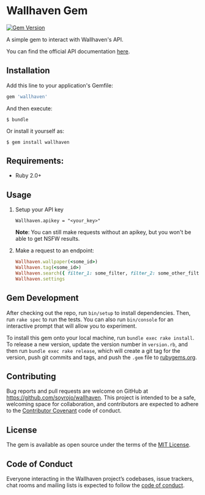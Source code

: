 # Wallhaven Gem

[![Gem Version](https://badge.fury.io/rb/wallhaven.svg)](https://badge.fury.io/rb/wallhaven)

A simple gem to interact with Wallhaven's API.

You can find the official API documentation [here](https://wallhaven.cc/help/api).

## Installation

Add this line to your application's Gemfile:

```ruby
gem 'wallhaven'
```

And then execute:

    $ bundle

Or install it yourself as:

    $ gem install wallhaven

## Requirements:
* Ruby 2.0+

## Usage

1. Setup your API key

    `Wallhaven.apikey = "<your_key>"`

    **Note**: You can still make requests without an apikey, but you won't be able to get NSFW results.

2. Make a request to an endpoint:
    ```ruby
    Wallhaven.wallpaper(<some_id>)
    Wallhaven.tag(<some_id>)
    Wallhaven.search({ filter_1: some_filter, filter_2: some_other_filter })
    Wallhaven.settings
    ```

## Gem Development

After checking out the repo, run `bin/setup` to install dependencies. Then, run `rake spec` to run the tests. You can also run `bin/console` for an interactive prompt that will allow you to experiment.

To install this gem onto your local machine, run `bundle exec rake install`. To release a new version, update the version number in `version.rb`, and then run `bundle exec rake release`, which will create a git tag for the version, push git commits and tags, and push the `.gem` file to [rubygems.org](https://rubygems.org).

## Contributing

Bug reports and pull requests are welcome on GitHub at https://github.com/soyrojo/wallhaven. This project is intended to be a safe, welcoming space for collaboration, and contributors are expected to adhere to the [Contributor Covenant](http://contributor-covenant.org) code of conduct.

## License

The gem is available as open source under the terms of the [MIT License](https://opensource.org/licenses/MIT).

## Code of Conduct

Everyone interacting in the Wallhaven project’s codebases, issue trackers, chat rooms and mailing lists is expected to follow the [code of conduct](https://github.com/soyrojo/wallhaven/blob/master/CODE_OF_CONDUCT.md).
